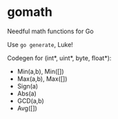 # gomath
Needful math functions for Go

Use `go generate`, Luke!

Codegen for (int*, uint*, byte, float*):
* Min(a,b), Min([])
* Max(a,b), Max([])
* Sign(a)
* Abs(a)
* GCD(a,b)
* Avg([])
